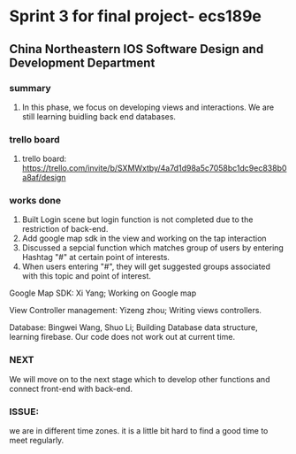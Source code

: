 # Sprint 3 for final project- ecs189e
## China Northeastern IOS Software Design and Development Department
### summary

1. In this phase, we focus on developing views and interactions. We are still learning buidling back end databases. 

### trello board

1. trello board: https://trello.com/invite/b/SXMWxtby/4a7d1d98a5c7058bc1dc9ec838b0a8af/design


### works done

1. Built Login scene but login function is not completed due to the restriction of back-end.
1. Add google map sdk in the view and working on the tap interaction
1. Discussed a sepcial function which matches group of users by entering Hashtag "#" at certain point of interests.
1. When users entering "#", they will get suggested groups associated with this topic and point of interest.

Google Map SDK: Xi Yang; Working on Google map

View Controller management: Yizeng zhou; Writing views controllers.

Database: Bingwei Wang, Shuo Li; Building Database data structure, learning firebase. Our code does not work out at current time. 



### NEXT

We will move on to the next stage which to develop other functions and connect front-end with back-end.



### ISSUE:

we are in different time zones. it is a little bit hard to find a good time to meet regularly.

